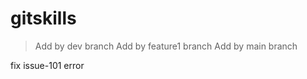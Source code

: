 # gitskills
> Add by dev branch
> Add by feature1 branch
> Add by main branch

fix issue-101 error

